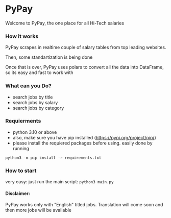 # PyPay

Welcome to PyPay, the one place for all Hi-Tech salaries

$$$$$$$$$$$$$$$$$$$$$$$$$$$$$$$$$$$$$$$$$$$$$$$$$$$$$$$$

### How it works
PyPay scrapes in realtime couple of salary tables from top leading websites. 

Then, some standartization is being done 

Once that is over, PyPay uses polars to convert all the data into DataFrame, so its easy and fast to work with

### What can you Do?
- search jobs by title
- search jobs by salary
- search jobs by category

### Requierments
- python 3.10 or above
- also, make sure you have pip installed (https://pypi.org/project/pip/)
- please install the requiered packages before using. easily done by running
```
python3 -m pip install -r requirements.txt
```

### How to start
very easy: just run the main script: ```python3 main.py```

#### Disclaimer:
PyPay works only with "English" titled jobs. Translation will come soon and then more jobs will be available


